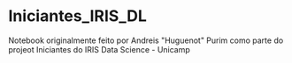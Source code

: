 # Iniciantes_IRIS_DL
Notebook originalmente feito por Andreis "Huguenot" Purim como parte do projeot Iniciantes do IRIS Data Science - Unicamp
